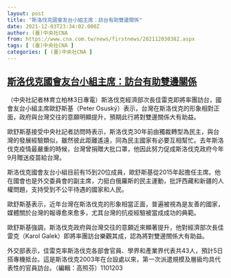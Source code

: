 ```yaml
---
layout: post
title: "斯洛伐克國會友台小組主席：訪台有助雙邊關係"
date: 2021-12-03T23:34:02.000Z
author: (臺)中央社CNA
from: https://www.cna.com.tw/news/firstnews/202112030382.aspx
tags: [ (臺)中央社CNA ]
categories: [ (臺)中央社CNA ]
---
```

<!--1638574442000-->
[斯洛伐克國會友台小組主席：訪台有助雙邊關係](https://www.cna.com.tw/news/firstnews/202112030382.aspx)
------

<div>
<div></div><div><p>（中央社記者林育立柏林3日專電）斯洛伐克經濟部次長佳雷克即將率團訪台，國會友台小組主席歐舒斯基（Peter Osuský）表示，台灣在斯洛伐克的形象相對正面，政府與台灣交往的意願明顯提升，預期此行將對雙邊關係大有助益。</p><p>歐舒斯基接受中央社記者訪問時表示，斯洛伐克30年前由獨裁轉型為民主，與台灣的發展經驗類似，雖然彼此距離遙遠，同為民主國家有必要互相幫忙。去年斯洛伐克疫情最嚴重的時候，台灣曾捐贈大批口罩，他因此努力促成斯洛伐克政府今年9月贈送疫苗給台灣。</p><p>斯洛伐克國會友台小組目前有15到20位成員，歐舒斯基從2015年起擔任主席。他在國會也是外交委員會的副主席，力挺白俄羅斯的民主運動，批評西藏和新疆的人權問題，支持受到不公平待遇的國家和人民。</p><p>歐舒斯基表示，近年台灣在斯洛伐克的形象相當正面，普遍被視為是友善的國家，媒體關於台灣的報導愈來愈多，尤其台灣的抗疫經驗被當成成功的典範。</p><p>歐舒斯基強調，斯洛伐克政府與台灣交往的意願近來顯著提升，他對經濟部次長佳雷克（Karol Galek）即將率團訪台樂觀其成，認為將對雙邊關係大有助益。</p><p>外交部表示，佳雷克率斯洛伐克各部會官員、學界和產業界代表共43人，預計5日搭專機抵台。這是斯洛伐克2003年在台設處以來，第一次派遣規模及層級均具代表性的官員訪台。（編輯：高照芬）1101203</p></div>
</div>
